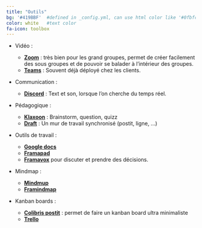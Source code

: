 ```yaml
---
title: "Outils"
bg: '#419BBF'  #defined in _config.yml, can use html color like '#0fbfcf'
color: white   #text color
fa-icon: toolbox
---
```


* Vidéo : 
    * [**Zoom**](https://zoom.us/) : très bien pour les grand groupes, permet de créer facilement des sous groupes et de pouvoir se balader à l’intérieur des groupes.
    * [**Teams**](https://products.office.com/fr-fr/microsoft-teams/group-chat-software) : Souvent déjà déployé chez les clients.

* Communication :
    * [**Discord**](https://discordapp.com/) : Text et son, lorsque l’on cherche du temps réel.

* Pédagogique :
    * [**Klaxoon**](https://klaxoon.com) : Brainstorm, question, quizz
    * [**Draft**](https://draft.io) : Un mur de travail synchronisé (postit, ligne, …)

* Outils de travail :
    * [**Google docs**](https://docs.google.com) 
    * [**Framapad**](https://framapad.org/fr/) 
    * [**Framavox**](https://framavox.org/dashboard) pour discuter et prendre des décisions.

* Mindmap :
    * [**Mindmup**](https://www.mindmup.com/) 
    * [**Framindmap**](https://framindmap.org) 

* Kanban boards :
    * [**Colibris postit**](https://postit.colibris-outilslibres.org) : permet de faire un kanban board ultra minimaliste
    * [**Trello**](https://trello.com/) 
